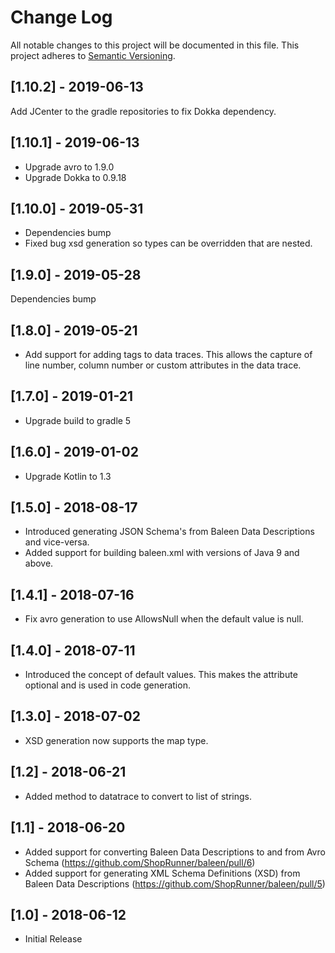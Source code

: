 # Change Log

All notable changes to this project will be documented in this file.
This project adheres to [Semantic Versioning](http://semver.org/).

## [1.10.2] - 2019-06-13

Add JCenter to the gradle repositories to fix Dokka dependency.

## [1.10.1] - 2019-06-13

* Upgrade avro to 1.9.0
* Upgrade Dokka to 0.9.18

## [1.10.0] - 2019-05-31

* Dependencies bump
* Fixed bug xsd generation so types can be overridden that are nested.

## [1.9.0] - 2019-05-28

Dependencies bump

## [1.8.0] - 2019-05-21

* Add support for adding tags to data traces.  This allows the capture of line number, column number or custom attributes in the data trace.

## [1.7.0] - 2019-01-21

* Upgrade build to gradle 5

## [1.6.0] - 2019-01-02

* Upgrade Kotlin to 1.3

## [1.5.0] - 2018-08-17

* Introduced generating JSON Schema's from Baleen Data Descriptions and vice-versa.
* Added support for building baleen.xml with versions of Java 9 and above.

## [1.4.1] - 2018-07-16

* Fix avro generation to use AllowsNull when the default value is null.

## [1.4.0] - 2018-07-11

* Introduced the concept of default values.  This makes the attribute optional and is used in code generation.

## [1.3.0] - 2018-07-02

* XSD generation now supports the map type.

## [1.2] - 2018-06-21

* Added method to datatrace to convert to list of strings.

## [1.1] - 2018-06-20

* Added support for converting Baleen Data Descriptions to and from Avro Schema (https://github.com/ShopRunner/baleen/pull/6)
* Added support for generating XML Schema Definitions (XSD) from Baleen Data Descriptions (https://github.com/ShopRunner/baleen/pull/5)

## [1.0] - 2018-06-12

* Initial Release

